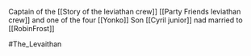 Captain of the [[Story of the leviathan crew]] [[Party Friends leviathan crew]] and one of the four [[Yonko]]
Son [[Cyril junior]] nad married to [[RobinFrost]]

#The_Levaithan